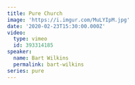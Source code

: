 ```yaml
---
title: Pure Church
image: 'https://i.imgur.com/MuLYIpM.jpg'
date: '2020-02-23T15:30:00.000Z'
video:
  type: vimeo
  id: 393314185
speaker:
  name: Bart Wilkins
  permalink: bart-wilkins
series: pure
---
```


